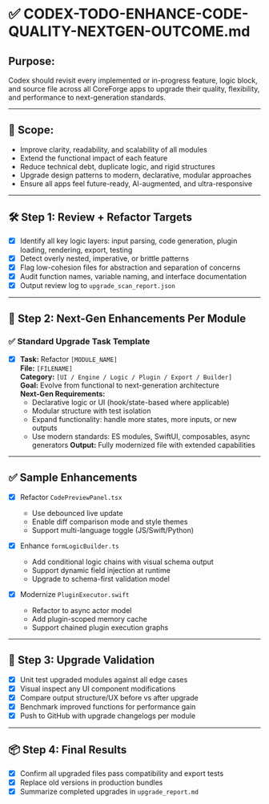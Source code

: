 # ✅ CODEX-TODO-ENHANCE-CODE-QUALITY-NEXTGEN-OUTCOME.md

## Purpose:
Codex should revisit every implemented or in-progress feature, logic block, and source file across all CoreForge apps to upgrade their quality, flexibility, and performance to next-generation standards.

---

## 🎯 Scope:
- Improve clarity, readability, and scalability of all modules
- Extend the functional impact of each feature
- Reduce technical debt, duplicate logic, and rigid structures
- Upgrade design patterns to modern, declarative, modular approaches
- Ensure all apps feel future-ready, AI-augmented, and ultra-responsive

---

## 🛠 Step 1: Review + Refactor Targets

- [x] Identify all key logic layers: input parsing, code generation, plugin loading, rendering, export, testing
- [x] Detect overly nested, imperative, or brittle patterns
- [x] Flag low-cohesion files for abstraction and separation of concerns
- [x] Audit function names, variable naming, and interface documentation
- [x] Output review log to `upgrade_scan_report.json`

---

## 🔧 Step 2: Next-Gen Enhancements Per Module

### ✅ Standard Upgrade Task Template

- [x] **Task:** Refactor `[MODULE_NAME]`  
  **File:** `[FILENAME]`  
  **Category:** `[UI / Engine / Logic / Plugin / Export / Builder]`  
  **Goal:** Evolve from functional to next-generation architecture  
  **Next-Gen Requirements:**
    - Declarative logic or UI (hook/state-based where applicable)
    - Modular structure with test isolation
    - Expand functionality: handle more states, more inputs, or new outputs
    - Use modern standards: ES modules, SwiftUI, composables, async generators
  **Output:** Fully modernized file with extended capabilities

---

## ✅ Sample Enhancements

- [x] Refactor `CodePreviewPanel.tsx`
  - Use debounced live update
  - Enable diff comparison mode and style themes
  - Support multi-language toggle (JS/Swift/Python)

- [x] Enhance `formLogicBuilder.ts`
  - Add conditional logic chains with visual schema output
  - Support dynamic field injection at runtime
  - Upgrade to schema-first validation model

- [x] Modernize `PluginExecutor.swift`
  - Refactor to async actor model
  - Add plugin-scoped memory cache
  - Support chained plugin execution graphs

---

## 🧪 Step 3: Upgrade Validation

- [x] Unit test upgraded modules against all edge cases
- [x] Visual inspect any UI component modifications
- [x] Compare output structure/UX before vs after upgrade
- [x] Benchmark improved functions for performance gain
- [x] Push to GitHub with upgrade changelogs per module

---

## 📦 Step 4: Final Results

- [x] Confirm all upgraded files pass compatibility and export tests
- [x] Replace old versions in production bundles
- [x] Summarize completed upgrades in `upgrade_report.md`
